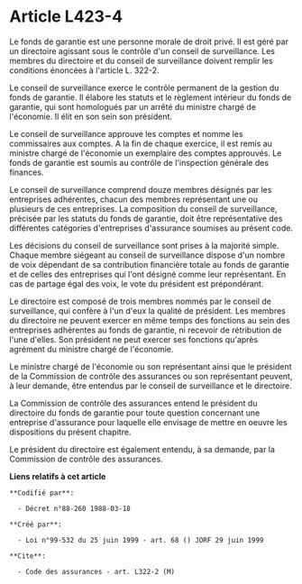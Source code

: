 # Article L423-4

Le fonds de garantie est une personne morale de droit privé. Il est géré par un directoire agissant sous le contrôle d'un
conseil de surveillance. Les membres du directoire et du conseil de surveillance doivent remplir les conditions énoncées à
l'article L. 322-2.

Le conseil de surveillance exerce le contrôle permanent de la gestion du fonds de garantie. Il élabore les statuts et le
règlement intérieur du fonds de garantie, qui sont homologués par un arrêté du ministre chargé de l'économie. Il élit en son
sein son président.

Le conseil de surveillance approuve les comptes et nomme les commissaires aux comptes. A la fin de chaque exercice, il est
remis au ministre chargé de l'économie un exemplaire des comptes approuvés. Le fonds de garantie est soumis au contrôle de
l'inspection générale des finances.

Le conseil de surveillance comprend douze membres désignés par les entreprises adhérentes, chacun des membres représentant
une ou plusieurs de ces entreprises. La composition du conseil de surveillance, précisée par les statuts du fonds de
garantie, doit être représentative des différentes catégories d'entreprises d'assurance soumises au présent code.

Les décisions du conseil de surveillance sont prises à la majorité simple. Chaque membre siégeant au conseil de surveillance
dispose d'un nombre de voix dépendant de sa contribution financière totale au fonds de garantie et de celles des entreprises
qui l'ont désigné comme leur représentant. En cas de partage égal des voix, le vote du président est prépondérant.

Le directoire est composé de trois membres nommés par le conseil de surveillance, qui confère à l'un d'eux la qualité de
président. Les membres du directoire ne peuvent exercer en même temps des fonctions au sein des entreprises adhérentes au
fonds de garantie, ni recevoir de rétribution de l'une d'elles. Son président ne peut exercer ses fonctions qu'après agrément
du ministre chargé de l'économie.

Le ministre chargé de l'économie ou son représentant ainsi que le président de la Commission de contrôle des assurances ou
son représentant peuvent, à leur demande, être entendus par le conseil de surveillance et le directoire.

La Commission de contrôle des assurances entend le président du directoire du fonds de garantie pour toute question
concernant une entreprise d'assurance pour laquelle elle envisage de mettre en oeuvre les dispositions du présent chapitre.

Le président du directoire est également entendu, à sa demande, par la Commission de contrôle des assurances.

**Liens relatifs à cet article**

	**Codifié par**:

	  - Décret n°88-260 1988-03-18

	**Créé par**:

	  - Loi n°99-532 du 25 juin 1999 - art. 68 () JORF 29 juin 1999

	**Cite**:

	  - Code des assurances - art. L322-2 (M)
